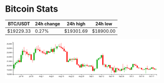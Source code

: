 # Bitcoin Stats

BTC/USDT|24h change|24h high|24h low|
|---|---|---|---|
|$19229.33|0.27%|$19301.69|$18900.00|

<img src="./chart.svg">
